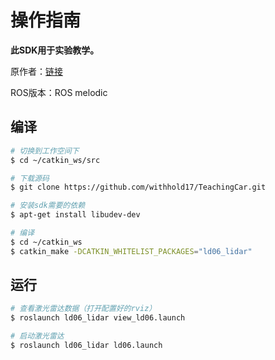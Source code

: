 # 操作指南

**此SDK用于实验教学。**

原作者：[链接](https://github.com/AlessioMorale/ld06_lidar.git)

ROS版本：ROS melodic

## 编译

```bash
# 切换到工作空间下
$ cd ~/catkin_ws/src

# 下载源码
$ git clone https://github.com/withhold17/TeachingCar.git

# 安装sdk需要的依赖
$ apt-get install libudev-dev

# 编译
$ cd ~/catkin_ws
$ catkin_make -DCATKIN_WHITELIST_PACKAGES="ld06_lidar"
```



## 运行

```bash
# 查看激光雷达数据（打开配置好的rviz）
$ roslaunch ld06_lidar view_ld06.launch

# 启动激光雷达
$ roslaunch ld06_lidar ld06.launch
```
